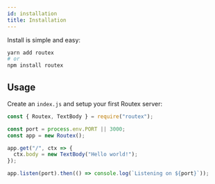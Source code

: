 ```yaml
---
id: installation
title: Installation
---
```


Install is simple and easy:

```bash
yarn add routex
# or
npm install routex
```

## Usage

Create an `index.js` and setup your first Routex server:

```js
const { Routex, TextBody } = require("routex");

const port = process.env.PORT || 3000;
const app = new Routex();

app.get("/", ctx => {
  ctx.body = new TextBody("Hello world!");
});

app.listen(port).then(() => console.log(`Listening on ${port}`));
```
